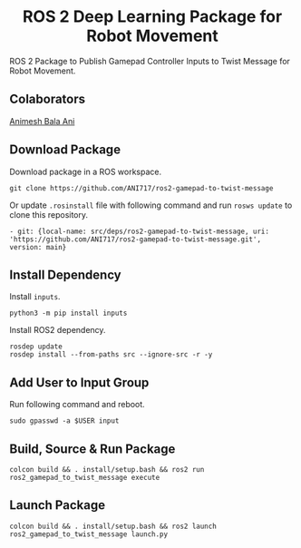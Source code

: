 <p align="center">
  <h1 align="center">ROS 2 Deep Learning Package for Robot Movement</h1>
</p>

ROS 2 Package to Publish Gamepad Controller Inputs to Twist Message for Robot Movement.<br/>

## Colaborators
[Animesh Bala Ani](https://www.linkedin.com/in/ani717/)<br/>

## Download Package
Download package in a ROS workspace.<br/>
```
git clone https://github.com/ANI717/ros2-gamepad-to-twist-message
```
Or update `.rosinstall` file with following command and run `rosws update` to clone this repository.<br/>
```
- git: {local-name: src/deps/ros2-gamepad-to-twist-message, uri: 'https://github.com/ANI717/ros2-gamepad-to-twist-message.git', version: main}
```

## Install Dependency
Install `inputs`.<br/>
```
python3 -m pip install inputs
```
Install ROS2 dependency.<br/>
```
rosdep update
rosdep install --from-paths src --ignore-src -r -y
```

## Add User to Input Group
Run following command and reboot.<br/>
```
sudo gpasswd -a $USER input
```

## Build, Source & Run Package
```
colcon build && . install/setup.bash && ros2 run ros2_gamepad_to_twist_message execute
```

## Launch Package
```
colcon build && . install/setup.bash && ros2 launch ros2_gamepad_to_twist_message launch.py
```

